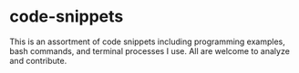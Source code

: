# code-snippets
This is an assortment of code snippets including programming examples, bash commands, and terminal processes I use.  All are welcome to analyze and contribute.
